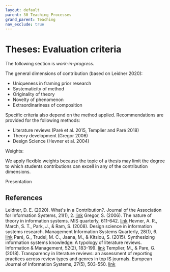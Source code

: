 ```yaml
---
layout: default
parent: 30 Teaching Processes
grand_parent: Teaching
nav_exclude: true
---
```


# Theses: Evaluation criteria

The following section is *work-in-progress*.

The general dimensions of contribution (based on Leidner 2020):

- Uniqueness in framing prior research
- Systematicity of method
- Originality of theory
- Novelty of phenomenon
- Extraordinariness of composition

Specific criteria also depend on the method applied. Recommendations are provided for the following methods:

- Literature reviews (Paré et al. 2015, Templier and Paré 2018)
- Theory development (Gregor 2006)
- Design Science (Hevner et al. 2004)
<!-- 
- Experiments (TODO)
- Surveys (TODO)
 -->

Weights:

We apply flexible weights because the topic of a thesis may limit the degree to which students contributions can excell in any of the contribution dimensions.

Presentation

<!-- 
https://www.uni-bamberg.de/fileadmin/psi/teaching/lehre-poster/2023-01-23-Poster-Rubric.jpg
-->

## References

Leidner, D. E. (2020). What's in a Contribution?. Journal of the Association for Information Systems, 21(1), 2. [link](https://aisel.aisnet.org/cgi/viewcontent.cgi?article=1928&context=jais)
Gregor, S. (2006). The nature of theory in information systems. MIS quarterly, 611-642. [link](https://www.jstor.org/stable/25148742?casa_token=CSQ3STXqXW4AAAAA:2njIJ54TQL4NAtW49XTg8xcrQ2Bl-rufWyHmhv5ws29ZubAj9wrY9_4XPSnx1gDe06os15hw4LFJ1IVY6A-qIFCobN6WWyr4pYqbfYdMsPCsHoUTJMFp)
Hevner, A. R., March, S. T., Park, J., & Ram, S. (2008). Design science in information systems research. Management Information Systems Quarterly, 28(1), 6. [link](https://aisel.aisnet.org/misq/vol28/iss1/6/)
Paré, G., Trudel, M. C., Jaana, M., & Kitsiou, S. (2015). Synthesizing information systems knowledge: A typology of literature reviews. Information & Management, 52(2), 183-199. [link](https://www.sciencedirect.com/science/article/pii/S0378720614001116)
Templier, M., & Pare, G. (2018). Transparency in literature reviews: an assessment of reporting practices across review types and genres in top IS journals. European Journal of Information Systems, 27(5), 503-550. [link](https://www.tandfonline.com/doi/abs/10.1080/0960085X.2017.1398880?casa_token=1V3qftILSxQAAAAA:PuOFx6KxaynRQDZ1Yr07MSzZ_RPNOZiNjHB1zsyq9235rbX5QYv_Vb3NdKQVteywDw53oZ3CwuC9eQ)
